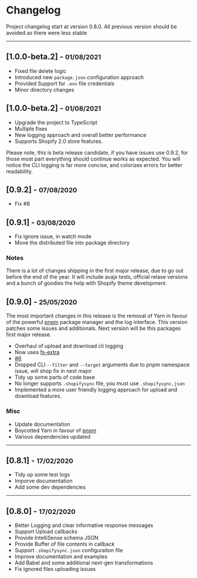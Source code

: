 # Changelog

Project changelog start at version 0.8.0. All previous version should be avoided as there were less stable

<hr>

## [1.0.0-beta.2] - <small>01/08/2021</small>

- Fixed file delete logic
- Introduced new `package.json` configuration approach
- Provided Support for `.env` file credentials
- Minor directory changes

## [1.0.0-beta.2] - <small>01/08/2021</small>

- Upgrade the project to TypeScript
- Multiple fixes
- New logging approach and overall better performance
- Supports Shopify 2.0 store features.

Please note, this is beta release candidate, if you have issues use 0.9.2, for those most part everything should continue works as expected. You will notice the CLI logging is far more concise, and colorizes errors for better readability.

## [0.9.2] - <small>07/08/2020</small>

- Fix #8

## [0.9.1] - <small>03/08/2020</small>

- Fix ignore issue, in watch mode
- Move the distributed file into package directory

### Notes

There is a lot of changes shipping in the first major release, due to go out before the end of the year. It will include avajs tests, official relase versions and a bunch of goodies the help with Shopify theme development.

## [0.9.0] - <small>25/05/2020</small>

The most important changes in this release is the removal of Yarn in favour of the powerful [pnpm](https://pnpm.js.org/en/cli/install) package manager and the log interface. This version patches some issues and additionals. Next version will be this packages first major release.

- Overhaul of upload and download cli logging
- Now uses [fs-extra](https://www.npmjs.com/package/fs-extra)
- [#6](https://github.com/panoply/shopify-sync/issues/6)
- Dropped CLI `--filter` and `--target` arguments due to pnpm namespace issue, will shop fix in next major
- Tidy up some parts of code base
- No longer supports `.shopifysync` file, you must use `.shopifysync.json`
- Implemented a more user friendly logging approach for upload and download features.

### Misc

- Update documentation
- Boycotted Yarn in favour of [pnpm](https://pnpm.js.org/en/cli/install)
- Various dependencies updated

<hr>

## [0.8.1] - <small>17/02/2020</small>

- Tidy up some test logs
- Imporve documentation
- Add some dev dependencies

<hr>

## [0.8.0] - <small>17/02/2020</small>

- Better Logging and clear informative response messages
- Support Upload callbacks
- Provide IntelliSense schema JSON
- Provide Buffer of file contents in callback
- Support `.shopifysync.json` configuraiton file
- Improve documentation and examples
- Add Babel and some additional next-gen transformations
- Fix ignored files uploading issues
